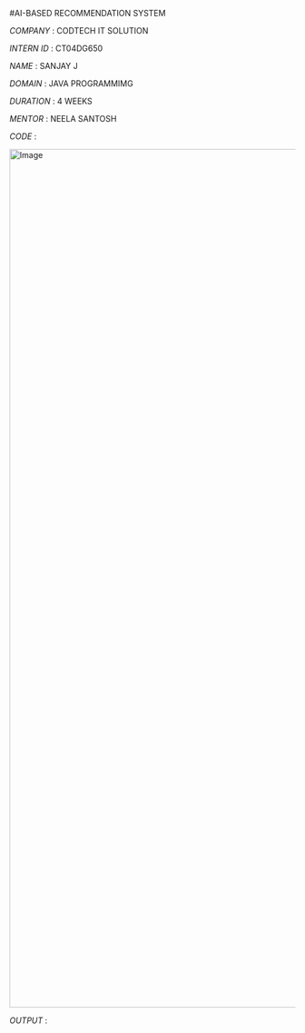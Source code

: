 #AI-BASED RECOMMENDATION SYSTEM

*COMPANY* : CODTECH IT SOLUTION

*INTERN ID* : CT04DG650

*NAME* : SANJAY J

*DOMAIN* : JAVA PROGRAMMIMG

*DURATION* : 4 WEEKS

*MENTOR* : NEELA SANTOSH

*CODE* : 

<img width="1512" alt="Image" src="https://github.com/user-attachments/assets/11934f60-13f3-46d8-ad21-85cf4b3e5f7e" />


*OUTPUT* : 
